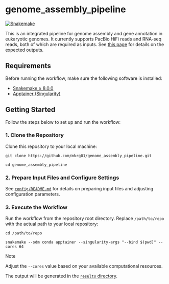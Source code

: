 # genome_assembly_pipeline

[![Snakemake](https://img.shields.io/badge/snakemake-≥8.0.0-brightgreen.svg)](https://snakemake.github.io)

This is an integrated pipeline for genome assembly and gene annotation in eukaryotic genomes.
It currently supports PacBio HiFi reads and RNA-seq reads, both of which are required as inputs.
See [this page](https://github.com/mkrg01/genome_assembly_pipeline/wiki/Directory-structure-in-results) for details on the expected outputs.

## Requirements

Before running the workflow, make sure the following software is installed:

- [Snakemake ≥ 8.0.0](https://snakemake.readthedocs.io/en/stable/getting_started/installation.html)
- [Apptainer (Singularity)](https://apptainer.org/docs/admin/main/installation.html)

## Getting Started

Follow the steps below to set up and run the workflow:

### 1. Clone the Repository

Clone this repository to your local machine:

```
git clone https://github.com/mkrg01/genome_assembly_pipeline.git

cd genome_assembly_pipeline
```

### 2. Prepare Input Files and Configure Settings

See [`config/README.md`](https://github.com/mkrg01/genome_assembly_pipeline/blob/main/config/README.md) for details on preparing input files and adjusting configuration parameters.

### 3. Execute the Workflow

Run the workflow from the repository root directory. Replace `/path/to/repo` with the actual path to your local repository:

```
cd /path/to/repo

snakemake --sdm conda apptainer --singularity-args "--bind $(pwd)" --cores 64
```
> [!NOTE]
> Adjust the `--cores` value based on your available computational resources. 

The output will be generated in the [`results` directory](https://github.com/mkrg01/genome_assembly_pipeline/wiki/Directory-structure-in-results).
